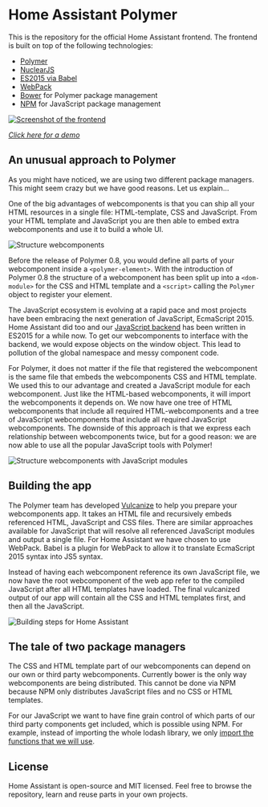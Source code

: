 # Home Assistant Polymer

This is the repository for the official Home Assistant frontend. The frontend is built on top of the following technologies:

 * [Polymer](https://www.polymer-project.org/1.0/)
 * [NuclearJS](http://optimizely.github.io/nuclear-js/)
 * [ES2015 via Babel](http://babeljs.io/)
 * [WebPack](http://webpack.github.io/)
 * [Bower](https://bower.io) for Polymer package management
 * [NPM](https://npmjs.com) for JavaScript package management

[![Screenshot of the frontend](https://raw.githubusercontent.com/balloob/home-assistant-polymer/master/docs/screenshot.png)](https://home-assistant.io/demo/)

[_Click here for a demo_](https://home-assistant.io/demo/)

## An unusual approach to Polymer

As you might have noticed, we are using two different package managers. This might seem crazy but we have good reasons. Let us explain…

One of the big advantages of webcomponents is that you can ship all your HTML resources in a single file: HTML-template, CSS and JavaScript. From your HTML template and JavaScript you are then able to embed extra webcomponents and use it to build a whole UI.

![Structure webcomponents](https://raw.githubusercontent.com/balloob/home-assistant-polymer/master/docs/webcomponent-embed-js.png)

Before the release of Polymer 0.8, you would define all parts of your webcomponent inside a `<polymer-element>`. With the introduction of Polymer 0.8 the structure of a webcomponent has been split up into a `<dom-module>` for the CSS and HTML template and a `<script>` calling the `Polymer` object to register your element.

The JavaScript ecosystem is evolving at a rapid pace and most projects have been embracing the next generation of JavaScript, EcmaScript 2015. Home Assistant did too and our [JavaScript backend](https://github.com/balloob/home-assistant-js) has been written in ES2015 for a while now. To get our webcomponents to interface with the backend, we would expose objects on the window object. This lead to pollution of the global namespace and messy component code.

For Polymer, it does not matter if the file that registered the webcomponent is the same file that embeds the webcomponents CSS and HTML template. We used this to our advantage and created a JavaScript module for each webcomponent. Just like the HTML-based webcomponents, it will import the webcomponents it depends on. We now have one tree of HTML webcomponents that include all required HTML-webcomponents and a tree of JavaScript webcomponents that include all required JavaScript webcomponents. The downside of this approach is that we express each relationship between webcomponents twice, but for a good reason: we are now able to use all the popular JavaScript tools with Polymer!

![Structure webcomponents with JavaScript modules](https://raw.githubusercontent.com/balloob/home-assistant-polymer/master/docs/webcomponent-js-modules.png)

## Building the app

The Polymer team has developed [Vulcanize](https://github.com/polymer/vulcanize) to help you prepare your webcomponents app. It takes an HTML file and recursively embeds referenced HTML, JavaScript and CSS files. There are similar approaches available for JavaScript that will resolve all referenced JavaScript modules and output a single file. For Home Assistant we have chosen to use WebPack. Babel is a plugin for WebPack to allow it to translate EcmaScript 2015 syntax into JS5 syntax.

Instead of having each webcomponent reference its own JavaScript file, we now have the root webcomponent of the web app refer to the compiled JavaScript after all HTML templates have loaded. The final vulcanized output of our app will contain all the CSS and HTML templates first, and then all the JavaScript.

![Building steps for Home Assistant](https://raw.githubusercontent.com/balloob/home-assistant-polymer/master/docs/es2015-build-steps.png)

## The tale of two package managers

The CSS and HTML template part of our webcomponents can depend on our own or third party webcomponents. Currently bower is the only way webcomponents are being distributed. This cannot be done via NPM because NPM only distributes JavaScript files and no CSS or HTML templates.

For our JavaScript we want to have fine grain control of which parts of our third party components get included, which is possible using NPM. For example, instead of importing the whole lodash library, we only [import the functions that we will use](https://github.com/balloob/home-assistant-polymer/blob/8e143c2e4461771a51cdead553b7fa9e5bbdf772/src/components/state-history-chart-line.js#L1-L4).

## License
Home Assistant is open-source and MIT licensed. Feel free to browse the repository, learn and reuse parts in your own projects.
